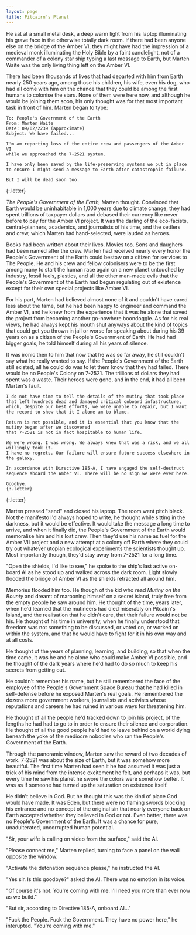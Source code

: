```yaml
---
layout: page
title: Pitcairn's Planet
---
```


He sat at a small metal desk, a deep warm light from his laptop illuminating his grave face 
in the otherwise totally dark room. If there had been anyone else on the bridge
of the Amber VI, they might have had the impression of a medieval monk illuminating the Holy Bible by a faint candlelight, not of a commander of a colony star ship typing a last message to Earth, but Marten Waite was the only living thing left on the Amber VI.

There had been thousands of lives that had departed with him from Earth nearly 250 years ago, among those his children, his wife, even his dog, who had all come with him on the chance that they could be among the first humans to colonise the stars. None of them were here now, and although he would be joining them soon, his only thought was for that most important task in front of him. Marten began to type:

```
To: People's Government of the Earth
From: Marten Waite
Date: 09/02/2239 (approximate)
Subject: We have failed...

I'm am reporting loss of the entire crew and passengers of the Amber VI 
while we approached the 7-2521 system.

I have only been saved by the life-preserving systems we put in place 
to ensure I might send a message to Earth after catastrophic failure.

But I will be dead soon too.
```
{:.letter}

*The People's Government of the Earth,* Marten thought. Convinced that Earth would be uninhabitable in 1,000 years due to climate change, they had spent trillions of taxpayer dollars and debased their currency like never before to pay for the Amber VI project. It was the darling of the eco-facists, central-planners, academics, and journalists of his time, and the settlers and crew, which Marten had hand-selected, were lauded as heroes.

Books had been written about their lives. Movies too. Sons and daughers had been named after the crew. Marten had received nearly every honor the People's Government of the Earth could bestow on a citizen for services to The People. He and his crew and fellow colonisers were to be the first among many to start the human race again on a new planet untouched by industry, fossil fuels, plastics, and all the other man-made evils that the People's Government of the Earth had begun regulating out of existence except for their own special projects like Amber VI.

For his part, Marten had believed almost none of it and couldn't have cared less about the fame, but he had been happy to engineer and command the Amber VI, and he knew from the experience that it was he alone that saved the project from becoming another go-nowhere boondoggle. As for his real views, he had always kept his mouth shut anyways about the kind of topics that could get you thrown in jail or worse for speaking about during his 39 years on as a citizen of the People's Government of Earth. He had had bigger goals, he told himself during all his years of silence.

It was ironic then to him that now that he was so far away, he still couldn't say what he really wanted to say. If the People's Government of the Earth still existed, all he could do was to let them know that they had failed. There would be no People's Colony on 7-2521. The trillions of dollars they had spent was a waste. Their heroes were gone, and in the end, it had all been Marten's fault.

```
I do not have time to tell the details of the mutiny that took place
that left hundreds dead and damaged critical onboard infastructure,
which, despite our best efforts, we were unable to repair, but I want
the record to show that it I alone am to blame.

Return is not possible, and it is essential that you know that the mutiny began after we discovered 
that 7-2521 is not in fact hospitable to human life.

We were wrong. I was wrong. We always knew that was a risk, and we all willingly took it. 
I have no regrets. Our failure will ensure future success elsewhere in the galaxy.

In accordance with Directive 185-A, I have engaged the self-destruct
sequence aboard the Amber VI. There will be no sign we were ever here.

Goodbye.
{:.letter}
```
{:.letter}

Marten pressed "send" and closed his laptop. The room went pitch black. Not the manifesto I'd always hoped to write, he thought while sitting in the darkness, but it would be effective. It would take the message a long time to arrive, and when it finally did, the People's Government of the Earth would memoralise him and his lost crew. Then they'd use his name as fuel for the Amber VII project and a new attempt at a colony off Earth where they could try out whatever utopian ecological experiments the scientists thought up. Most importantly though, they'd stay away from 7-2521 for a long time.

"Open the shields, I'd like to see," he spoke to the ship's last active on-board AI as he stood up and walked across the dark room. Light slowly flooded the bridge of Amber VI as the shields retracted all around him. 

Memories flooded him too. He though of the kid who read *Mutiny on the Bounty* and dreamt of marooning himself on a secret island, truly free from the empty people he saw around him. He thought of the time, years later, when he'd learned that the mutineers had died miserably on Pitcairn's Island, and the realisation that he didn't care, that their failure would not be his. He thought of his time in university, when he finally understood that freedom was not something to be discussed, or voted on, or worked on within the system, and that he would have to fight for it in his own way and at all costs.

He thought of the years of planning, learning, and building, so that when the time came, it was he and he alone who could make Amber VI possible, and he thought of the dark years where he'd had to do so much to keep his secrets from getting out.

He couldn't remember his name, but he still remembered the face of the employee of the People's Government Space Bureau that he had killed in self-defense before he exposed Marten's real goals. He remembered the dozens more government workers, journalists and activists whose reputations and careers he had ruined in various ways for threatening him. 

He thought of all the people he'd tracked down to join his project, of the lengths he had had to go to in order to ensure their silence and corporation. He thought of all the good people he'd had to leave behind on a world dying beneath the yoke of the mediocre nobodies who ran the People's Government of the Earth.

Through the panoramic window, Marten saw the reward of two decades of work. 7-2521 was about the size of Earth, but it was somehow more beautiful. The first time Marten had seen it he had assumed it was just a trick of his mind from the intense excitement he felt, and perhaps it was, but every time he saw his planet he swore the colors were somehow better. It was as if someone had turned up the saturation on existence itself.

He didn't believe in God. But he thought this was the kind of place God would have made. It was Eden, but there were no flaming swords blocking his entrance and no concept of the original sin that nearly everyone back on Earth accepted whether they believed in God or not. Even better, there was no People's Government of the Earth. It was a chance for pure, unadulterated, uncorrupted human potential. 

"Sir, your wife is calling on video from the surface," said the AI.

"Please connect me," Marten replied, turning to face a panel on the wall opposite the window.




"Activate the detonation sequence please," he instructed the AI.

"Yes sir. Is this goodbye?" asked the AI. There was no emotion in its voice.

"Of course it's not. You're coming with me. I'll need you more than ever now as we build."

"But sir, according to Directive 185-A, onboard AI..."

"Fuck the People. Fuck the Government. They have no power here," he interupted. "You're coming with me."
